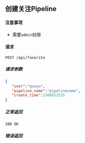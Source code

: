 ## 创建关注Pipeline

#### 注意事项

- 需要`admin`权限

#### 请求

```
POST /api/favorite
```

##### 请求参数

```json
{
   "user":"guoyu",
   "pipeline_name":"pipelinename",
   "create_time":1506652535
}
```



##### 正常返回

```
200 OK
```

##### 错误返回
